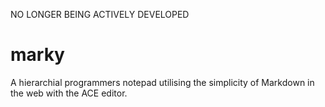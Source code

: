 NO LONGER BEING ACTIVELY DEVELOPED

marky
=====

A hierarchial programmers notepad utilising the simplicity of Markdown in the web with the ACE editor.
